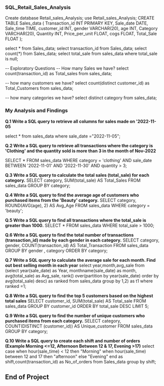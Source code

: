 ### SQL_Retail_Sales_Analysis

Create database Retail_sales_Analysis;
use Retail_sales_Analysis;
CREATE TABLE Sales_data (
    Transaction_id INT PRIMARY KEY,
    Sale_date DATE,
    Sale_time TIME,
    customer_id INT,
    gender VARCHAR(20),
    age INT,
    Category VARCHAR(20),
    Quantity INT,
    Price_per_unit FLOAT,
    cogs FLOAT,
    Total_Sale FLOAT
); 

select * from Sales_data;
select transaction_id from Sales_data;
select count(*) from Sales_data;
select total_sale from sales_data where total_sale is null;

-- Exploratory Questions
-- How many Sales we have?
select count(transaction_id) as Total_sales from sales_data;

-- how many customers we have?
select count(distinct customer_id) as Total_Customers from sales_data;

-- how many categories we have?
select distinct category from sales_data;


### My Analysis and Findings
**Q.1 Write a SQL query to retrieve all columns for sales made on '2022-11-05**

select * from sales_data where sale_date ="2022-11-05";

**Q.2 Write a SQL query to retrieve all transactions where the category is 'Clothing' and the quantity sold is more than 3 in the month of Nov-2022**

SELECT 
    *
FROM
    sales_data
WHERE
    category = 'clothing'
        AND sale_date BETWEEN '2022-11-01' AND '2022-11-30'
        AND quantity > 3;

        
**Q.3 Write a SQL query to calculate the total sales (total_sale) for each category.**
SELECT 
    category, SUM(total_sale) AS Total_Sales
FROM
    sales_data
GROUP BY category;


**Q.4 Write a SQL query to find the average age of customers who purchased items from the 'Beauty' category.**
SELECT 
    category, ROUND(AVG(age), 2) AS Avg_Age
FROM
    sales_data
WHERE
    category = 'beauty';

**Q.5 Write a SQL query to find all transactions where the total_sale is greater than 1000.**
SELECT 
    *
FROM
    sales_data
WHERE
    total_sale > 1000;

**Q.6 Write a SQL query to find the total number of transactions (transaction_id) made by each gender in each category.**
SELECT 
    category, gender, COUNT(transaction_id) AS Total_Transaction
FROM
    sales_data
GROUP BY gender , category
ORDER BY category;

**Q.7 Write a SQL query to calculate the average sale for each month. Find out best selling month in each year**
select year,month,avg_sale from (select year(sale_date) as Year,
		monthname(sale_date) as month,
			avg(total_sale) as Avg_sale,
			rank() over(partition by year(sale_date) order by avg(total_sale) desc) as ranked 
				from sales_data group by 1,2) as t1 where ranked =1;

**Q.8 Write a SQL query to find the top 5 customers based on the highest total sales**
SELECT 
    customer_id, SUM(total_sale) AS Total_sale
FROM
    sales_data
GROUP BY customer_id
ORDER BY total_sale DESC
LIMIT 5;

**Q.9 Write a SQL query to find the number of unique customers who purchased items from each category.**
SELECT 
    category, COUNT(DISTINCT (customer_id)) AS Unique_customer
FROM
    sales_data
GROUP BY category;

**Q.10 Write a SQL query to create each shift and number of orders (Example Morning <=12, Afternoon Between 12 & 17, Evening >17)**
select 
case 
when hour(sale_time) < 12 then "Morning"
when hour(sale_time) between 12 and 17 then "afternoon"
else "Evening"
end as shift,count(transaction_id) as No_of_orders
from Sales_data group by shift;

## End of Project
